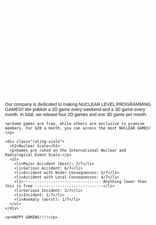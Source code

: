 <!DOCTYPE html>
<html>
<head>
  <title>Nuclear Level Programming Games</title>
  <style>
    body {
      font-family: sans-serif;
    }
    header {
      background-image: url("Screenshot (232).jpg"); /* Replace with your actual image path */
      background-size: cover;
      color: white;
      text-align: center;
      padding: 100px 0;
    }
    h1 {
      font-size: 3em;
    }
    main {
      padding: 20px;
    }
    .rating-scale {
      border: 1px solid #ccc;
      padding: 10px;
      margin-bottom: 20px;
    }
  </style>
</head>
<body>

  <header>
    <h1>Nuclear Level Programming Games</h1>
  </header>

  <main>
    <p>Our company is dedicated to making NUCLEAR LEVEL PROGRAMMING GAMES!! We publish a 2D game every weekend and a 3D game every month. In total, we release four 2D games and one 3D game per month.</p>

    <p>Some games are free, while others are exclusive to premium members. For $20 a month, you can access the most NUCLEAR GAMES!</p>

    <div class="rating-scale">
      <h2>Nuclear Scale</h2>
      <p>Games are rated on the International Nuclear and Radiological Event Scale:</p>
      <ul>
        <li>Major Accident (best): 7/7</li>
        <li>Serious Accident: 6/7</li>
        <li>Accident with Wider Consequences: 5/7</li>
        <li>Accident with Local Consequences: 4/7</li>
        <li>---------------------------------- Anything lower than this is free ------------------------------</li>
        <li>Serious Incident: 3/7</li>
        <li>Incident: 2/7</li>
        <li>Anomaly (worst): 1/7</li>
      </ul>
    </div>

    <p>HAPPY GAMING!!!!</p>
  </main>

</body>
</html>
